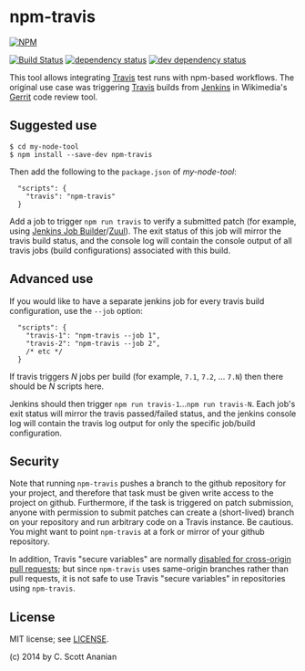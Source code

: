 # npm-travis
[![NPM][NPM1]][NPM2]

[![Build Status][1]][2] [![dependency status][3]][4] [![dev dependency status][5]][6]

This tool allows integrating [Travis] test runs with npm-based
workflows.  The original use case was triggering [Travis] builds
from [Jenkins] in Wikimedia's [Gerrit] code review tool.

## Suggested use
```
$ cd my-node-tool
$ npm install --save-dev npm-travis
```
Then add the following to the `package.json` of *my-node-tool*:
```
  "scripts": {
    "travis": "npm-travis"
  }
```

Add a job to trigger `npm run travis` to verify a submitted patch (for
example, using [Jenkins Job Builder]/[Zuul]).  The exit status of this
job will mirror the travis build status, and the console log will
contain the console output of all travis jobs (build configurations)
associated with this build.

## Advanced use

If you would like to have a separate jenkins job for every travis
build configuration, use the `--job` option:
```
  "scripts": {
    "travis-1": "npm-travis --job 1",
    "travis-2": "npm-travis --job 2",
    /* etc */
  }
```
If travis triggers *N* jobs per build (for example, `7.1`, `7.2`, ... `7.N`)
then there should be *N* scripts here.

Jenkins should then trigger `npm run travis-1`...`npm run travis-N`.
Each job's exit status will mirror the travis passed/failed status,
and the jenkins console log will contain the travis log output for
only the specific job/build configuration.

## Security

Note that running `npm-travis` pushes a branch to the github
repository for your project, and therefore that task must be given
write access to the project on github.  Furthermore, if the task is
triggered on patch submission, anyone with permission to submit
patches can create a (short-lived) branch on your repository and run
arbitrary code on a Travis instance.  Be cautious.  You might want to
point `npm-travis` at a fork or mirror of your github repository.

In addition, Travis "secure variables" are normally
[disabled for cross-origin pull requests](http://blog.travis-ci.com/2013-06-10-secure-env-in-pull-requests/);
but since `npm-travis` uses same-origin branches rather than pull
requests, it is not safe to use Travis "secure variables" in
repositories using `npm-travis`.

## License

MIT license; see [LICENSE](./LICENSE).

(c) 2014 by C. Scott Ananian

[Travis]:  https://travis-ci.org/
[Jenkins]: https://www.mediawiki.org/wiki/Continuous_integration/Jenkins
[Gerrit]:  https://www.mediawiki.org/wiki/Gerrit
[Jenkins Job Builder]: https://www.mediawiki.org/wiki/Continuous_integration/Jenkins_job_builder
[Zuul]:    https://www.mediawiki.org/wiki/Continuous_integration/Zuul

[NPM1]: https://nodei.co/npm/npm-travis.png
[NPM2]: https://nodei.co/npm/npm-travis/

[1]: https://travis-ci.org/cscott/npm-travis.svg
[2]: https://travis-ci.org/cscott/npm-travis
[3]: https://david-dm.org/cscott/npm-travis.svg
[4]: https://david-dm.org/cscott/npm-travis
[5]: https://david-dm.org/cscott/npm-travis/dev-status.svg
[6]: https://david-dm.org/cscott/npm-travis#info=devDependencies

